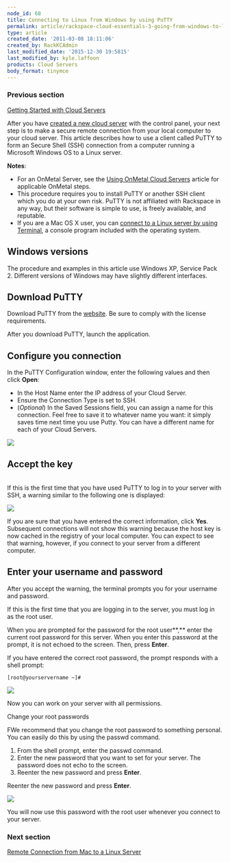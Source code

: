 ```yaml
---
node_id: 68
title: Connecting to Linux from Windows by using PuTTY
permalink: article/rackspace-cloud-essentials-3-going-from-windows-to-linux-using-putty
type: article
created_date: '2011-03-08 18:11:06'
created_by: RackKCAdmin
last_modified_date: '2015-12-30 19:5815'
last_modified_by: kyle.laffoon
products: Cloud Servers
body_format: tinymce
---
```


### Previous section

[Getting Started with Cloud
Servers](https://www.rackspace.com/knowledge_center/article/getting-started-with-cloud-servers-0)

 

After you have [created a new cloud
server](http://www.rackspace.com/knowledge_center/article/rackspace-cloud-essentials-creating-a-cloud-server)
with the control panel, your next step is to make a secure remote
connection from your local computer to your cloud server.  This article
describes how to use a client called PuTTY to form an Secure Shell (SSH)
connection from a computer running a Microsoft Windows OS to a Linux
server.

**Notes**:

-   For an OnMetal Server, see the [Using OnMetal Cloud
    Servers](http://www.rackspace.com/knowledge_center/article/using-onmetal-cloud-servers)
    article for applicable OnMetal steps.
-   This procedure requires you to install PuTTY or another SSH client
    which you do at your own risk.  PuTTY is not affiliated with
    Rackspace in any way, but their software is simple to use, is freely
    available, and reputable.
-   If you are a Mac OS X user, you can [connect to a Linux server by
    using
    Terminal](https://admin.rackspace.com/knowledge_center/article/connecting-to-linux-from-mac-os-x-by-using-terminal), a
    console program included with the operating system.

Windows versions
----------------

The procedure and examples in this article use  Windows XP, Service Pack
2.  Different versions of Windows may have slightly different
interfaces.

Download PuTTY
--------------

Download PuTTY from the
[website](http://www.chiark.greenend.org.uk/~sgtatham/putty/ "http://www.chiark.greenend.org.uk/~sgtatham/putty/"). 
Be sure to comply with the license requirements.

After you download PuTTY, launch the application.

Configure you connection
------------------------

In the PuTTY Configuration window, enter the following values and then
click **Open**:

-   In the Host Name enter the IP address of your Cloud Server.  
-   Ensure the Connection Type is set to SSH.  
-   (*Optional*) In the Saved Sessions field, you can assign a name for
    this connection.  Feel free to save it to whatever name you want: it
    simply saves time next time you use Putty.  You can have a different
    name for each of your Cloud Servers.

![](http://c768825.r25.cf2.rackcdn.com/1_Connect.png)

Accept the key
--------------

\
 If this is the first time that you have used PuTTY to log in to your
server with SSH, a warning similar to the following one is displayed:

![](http://c768825.r25.cf2.rackcdn.com/2_AcceptKey.png)

If you are sure that you have entered the correct information, click
**Yes**.  \
 Subsequent connections will not show this warning because the host key
is now cached in the registry of your local computer.  You can expect to
see that warning, however, if you connect to your server from a
different computer.

 

Enter your username and password
--------------------------------

After you accept the warning, the terminal prompts you for your username
and password.

If this is the first time that you are logging in to the server, you
must log in as the root user.

When you are prompted for the password for the root user**,** enter the
current root password for this server. When you enter this password at
the prompt, it is not echoed to the screen.  Then, press **Enter**.  

If you have entered the correct root password, the prompt responds with
a shell prompt:

`[root@yourservername ~]#`

![](http://c768825.r25.cf2.rackcdn.com/3_login.png)

Now you can work on your server with all permissions.

Change your root passwords

FWe recommend that you change the root password to something personal.
 You can easily do this by using the passwd command.

1.  From the shell prompt, enter the passwd command.
2.  Enter the new password that you want to set for your server.  The
    password does not echo to the screen.  
3.  Reenter the new password and press **Enter**.

Reenter the new password and press **Enter**.

![](http://c768825.r25.cf2.rackcdn.com/4_passwd.png)

You will now use this password with the root user whenever you connect
to your server.

### Next section

[Remote Connection from Mac to a Linux
Server](http://www.rackspace.com/knowledge_center/article/connecting-to-linux-from-mac-os-x-by-using-terminal)


